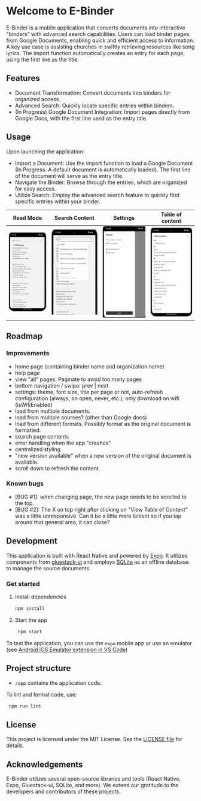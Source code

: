 # Welcome to E-Binder

E-Binder is a mobile application that converts documents into interactive "binders" with advanced search capabilities. Users can load binder pages from Google Documents, enabling quick and efficient access to information. A key use case is assisting churches in swiftly retrieving resources like song lyrics. The import function automatically creates an entry for each page, using the first line as the title.

## Features

* Document Transformation: Convert documents into binders for organized access.
* Advanced Search: Quickly locate specific entries within binders.
* (In Progress) Google Document Integration: Import pages directly from Google Docs, with the first line used as the entry title.

## Usage

Upon launching the application:

* Import a Document: Use the import function to load a Google Document (In Progress. A default document is automatically loaded). The first line of the document will serve as the entry title.
* Navigate the Binder: Browse through the entries, which are organized for easy access.
* Utilize Search: Employ the advanced search feature to quickly find specific entries within your binder.

Read Mode                  |  Search Content           |  Settings                 |  Table of content
:-------------------------:|:-------------------------:|:-------------------------:|:-------------------------:
![Read content](https://github.com/dlyfoung/e-binder/blob/81f3035d47b2ff3a7dceab46f266dcd8a2c7426c/assets/screenshots/Screenshot-Reader.png) | ![Search content](https://github.com/dlyfoung/e-binder/blob/81f3035d47b2ff3a7dceab46f266dcd8a2c7426c/assets/screenshots/Screenshot-Search.png) | ![Settings](https://github.com/dlyfoung/e-binder/blob/81f3035d47b2ff3a7dceab46f266dcd8a2c7426c/assets/screenshots/Screenshot-Settings.png) | ![Table of Content](https://github.com/dlyfoung/e-binder/blob/81f3035d47b2ff3a7dceab46f266dcd8a2c7426c/assets/screenshots/Screenshot-TableOfContent.png)

## Roadmap
### Improvements
- home page (containing binder name and organization name)
- help page
- view "all" pages: Paginate to avoid too many pages
- bottom navigation / swipe: prev | next
- settings: theme, font size, title per page or not, auto-refresh configuration (always, on open, never, etc.), only download on wifi (isWifiEnabled)
- load from multiple documents.
- load from multiple sources? (other than Google docs)
- load from different formats. Possibly format as the original document is formatted.
- search page contents
- error handling when the app "crashes"
- centralized styling
- "new version available" when a new version of the original document is available.
- scroll down to refresh the content.

### Known bugs
- [BUG #1]: when changing page, the new page needs to be scrolled to the top.
- [BUG #2]: The X on top right after clicking on "View Table of Content" was a little unresponsive. Can it be a little more lenient so if you tap around that general area, it can close?


## Development

This application is built with React Native and powered by [Expo](https://expo.dev). It utilizes components from [gluestack-ui](https://gluestack.io) and employs [SQLite](https://docs.expo.dev/versions/latest/sdk/sqlite/) as an offline database to manage the source documents.

### Get started

1. Install dependencies

   ```bash
   npm install
   ```

2. Start the app

   ```bash
    npm start
   ```

To test the application, you can use the `expo` mobile app or use an emulator (see [Android iOS Emulator extension in VS Code](https://marketplace.visualstudio.com/items?itemName=DiemasMichiels.emulate))


## Project structure

* `/app` contains the application code.


To lint and format code, use:

   ```bash
    npm run lint
   ```


## License

This project is licensed under the MIT License. See the [LICENSE file](https://github.com/dlyfoung/e-binder/blob/main/LICENSE.md) for details.

## Acknowledgements

E-Binder utilizes several open-source libraries and tools (React Native, Expo, Gluestack-ui, SQLite, and more). We extend our gratitude to the developers and contributors of these projects.